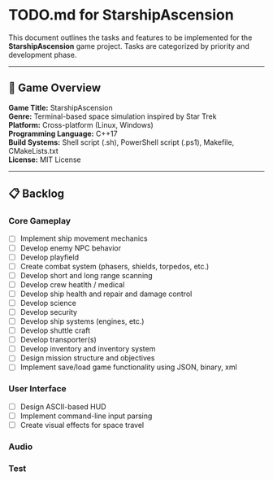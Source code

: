 # TODO.md for StarshipAscension

This document outlines the tasks and features to be implemented for the **StarshipAscension** game project. Tasks are categorized by priority and development phase.

---

## 🚀 Game Overview

**Game Title:** StarshipAscension  
**Genre:** Terminal-based space simulation inspired by Star Trek  
**Platform:** Cross-platform (Linux, Windows)  
**Programming Language:** C++17  
**Build Systems:** Shell script (.sh), PowerShell script (.ps1), Makefile, CMakeLists.txt  
**License:** MIT License  

---

## 📋 Backlog

### Core Gameplay

- [ ] Implement ship movement mechanics
- [ ] Develop enemy NPC behavior
- [ ] Develop playfield
- [ ] Create combat system (phasers, shields, torpedos, etc.)
- [ ] Develop short and long range scanning
- [ ] Develop crew heatlth / medical
- [ ] Develop ship health and repair and damage control
- [ ] Develop science
- [ ] Develop security
- [ ] Develop ship systems (engines, etc.)
- [ ] Develop shuttle craft
- [ ] Develop transporter(s)
- [ ] Develop inventory and inventory system
- [ ] Design mission structure and objectives
- [ ] Implement save/load game functionality using JSON, binary, xml

### User Interface

- [ ] Design ASCII-based HUD
- [ ] Implement command-line input parsing
- [ ] Create visual effects for space travel

### Audio

### Test

